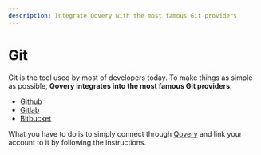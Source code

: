 ```yaml
---
description: Integrate Qovery with the most famous Git providers
---
```


# Git

Git is the tool used by most of developers today. To make things as simple as possible, **Qovery integrates into the most famous Git providers**:

* [Github](https://github.com/)
* [Gitlab](https://about.gitlab.com)
* [Bitbucket](https://bitbucket.org/)

What you have to do is to simply connect through [Qovery](../../quickstart/sign-up.md) and link your account to it by following the instructions.

